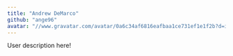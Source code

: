 ```yaml
---
title: "Andrew DeMarco"
github: "ange96"
avatar: "//www.gravatar.com/avatar/0a6c34af6816eafbaa1ce731ef1e1f2b?d=identicon"
---
```


User description here!

